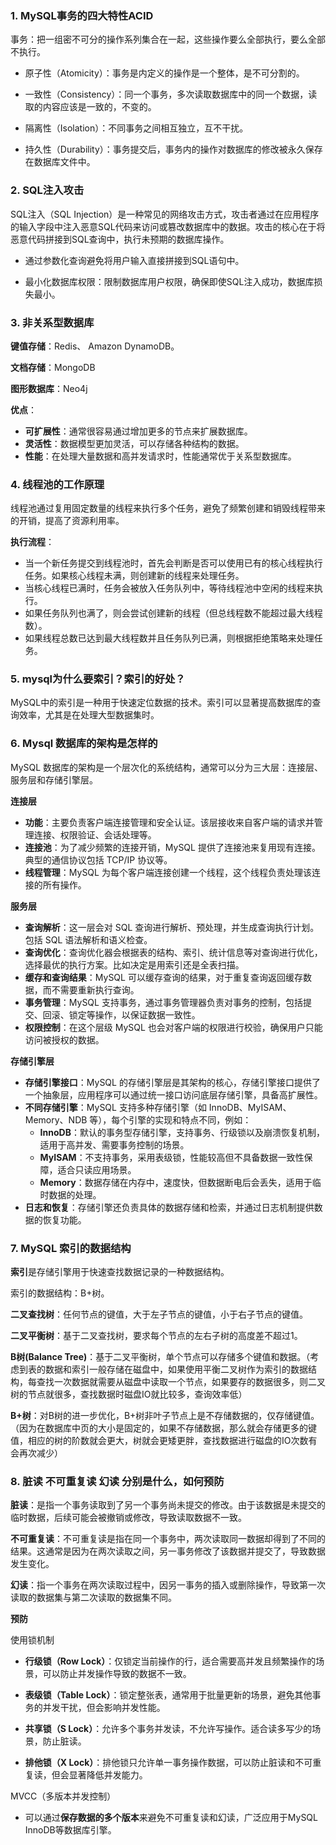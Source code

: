 ### 1. MySQL事务的四大特性ACID

事务：把一组密不可分的操作系列集合在一起，这些操作要么全部执行，要么全部不执行。

- 原子性（Atomicity）：事务是内定义的操作是一个整体，是不可分割的。  

- 一致性（Consistency）：同一个事务，多次读取数据库中的同一个数据，读取的内容应该是一致的，不变的。  

- 隔离性（Isolation）：不同事务之间相互独立，互不干扰。  

- 持久性（Durability）：事务提交后，事务内的操作对数据库的修改被永久保存在数据库文件中。

### 2. SQL注入攻击

SQL注入（SQL Injection）是一种常见的网络攻击方式，攻击者通过在应用程序的输入字段中注入恶意SQL代码来访问或篡改数据库中的数据。攻击的核心在于将恶意代码拼接到SQL查询中，执行未预期的数据库操作。

- 通过参数化查询避免将用户输入直接拼接到SQL语句中。

- 最小化数据库权限：限制数据库用户权限，确保即使SQL注入成功，数据库损失最小。

### 3. 非关系型数据库

**键值存储**：Redis、 Amazon DynamoDB。

**文档存储**：MongoDB

**图形数据库**：Neo4j

**优点**：

- **可扩展性**：通常很容易通过增加更多的节点来扩展数据库。
- **灵活性**：数据模型更加灵活，可以存储各种结构的数据。
- **性能**：在处理大量数据和高并发请求时，性能通常优于关系型数据库。

### 4. 线程池的工作原理

线程池通过复用固定数量的线程来执行多个任务，避免了频繁创建和销毁线程带来的开销，提高了资源利用率。

**执行流程**：

- 当一个新任务提交到线程池时，首先会判断是否可以使用已有的核心线程执行任务。如果核心线程未满，则创建新的线程来处理任务。
- 当核心线程已满时，任务会被放入任务队列中，等待线程池中空闲的线程来执行。
- 如果任务队列也满了，则会尝试创建新的线程（但总线程数不能超过最大线程数）。
- 如果线程总数已达到最大线程数并且任务队列已满，则根据拒绝策略来处理任务。

### 5. mysql为什么要索引？索引的好处？

MySQL中的索引是一种用于快速定位数据的技术。索引可以显著提高数据库的查询效率，尤其是在处理大型数据集时。

### 6. Mysql 数据库的架构是怎样的

MySQL 数据库的架构是一个层次化的系统结构，通常可以分为三大层：连接层、服务层和存储引擎层。

**连接层**

- **功能**：主要负责客户端连接管理和安全认证。该层接收来自客户端的请求并管理连接、权限验证、会话处理等。
- **连接池**：为了减少频繁的连接开销，MySQL 提供了连接池来复用现有连接。典型的通信协议包括 TCP/IP 协议等。
- **线程管理**：MySQL 为每个客户端连接创建一个线程，这个线程负责处理该连接的所有操作。

**服务层**

- **查询解析**：这一层会对 SQL 查询进行解析、预处理，并生成查询执行计划。包括 SQL 语法解析和语义检查。
- **查询优化**：查询优化器会根据表的结构、索引、统计信息等对查询进行优化，选择最优的执行方案。比如决定是用索引还是全表扫描。
- **缓存和查询结果**：MySQL 可以缓存查询的结果，对于重复查询返回缓存数据，而不需要重新执行查询。
- **事务管理**：MySQL 支持事务，通过事务管理器负责对事务的控制，包括提交、回滚、锁定等操作，以保证数据一致性。
- **权限控制**：在这个层级 MySQL 也会对客户端的权限进行校验，确保用户只能访问被授权的数据。

**存储引擎层**

- **存储引擎接口**：MySQL 的存储引擎层是其架构的核心，存储引擎接口提供了一个抽象层，应用程序可以通过统一接口访问底层存储引擎，具备高扩展性。
- **不同存储引擎**：MySQL 支持多种存储引擎（如 InnoDB、MyISAM、Memory、NDB 等），每个引擎的实现和特点不同，例如：
  - **InnoDB**：默认的事务型存储引擎，支持事务、行级锁以及崩溃恢复机制，适用于高并发、需要事务控制的场景。
  - **MyISAM**：不支持事务，采用表级锁，性能较高但不具备数据一致性保障，适合只读应用场景。
  - **Memory**：数据存储在内存中，速度快，但数据断电后会丢失，适用于临时数据的处理。
- **日志和恢复**：存储引擎还负责具体的数据存储和检索，并通过日志机制提供数据的恢复功能。

### 7. MySQL 索引的数据结构

**索引**是存储引擎用于快速查找数据记录的一种数据结构。

索引的数据结构：B+树。

**二叉查找树**：任何节点的键值，大于左子节点的键值，小于右子节点的键值。

**二叉平衡树**：基于二叉查找树，要求每个节点的左右子树的高度差不超过1。

**B树(Balance Tree)**：基于二叉平衡树，单个节点可以存储多个键值和数据。（考虑到表的数据和索引一般存储在磁盘中，如果使用平衡二叉树作为索引的数据结构，每查找一次数据就需要从磁盘中读取一个节点，如果要存的数据很多，则二叉树的节点就很多，查找数据时磁盘IO就比较多，查询效率低）

**B+树**：对B树的进一步优化，B+树非叶子节点上是不存储数据的，仅存储键值。（因为在数据库中页的大小是固定的，如果不存储数据，那么就会存储更多的键值，相应的树的阶数就会更大，树就会更矮更胖，查找数据进行磁盘的IO次数有会再次减少）

### 8. 脏读 不可重复读 幻读 分别是什么，如何预防

**脏读**：是指一个事务读取到了另一个事务尚未提交的修改。由于该数据是未提交的临时数据，后续可能会被撤销或修改，导致读取数据不一致。

**不可重复读**：不可重复读是指在同一个事务中，两次读取同一数据却得到了不同的结果。这通常是因为在两次读取之间，另一事务修改了该数据并提交了，导致数据发生变化。

**幻读**：指一个事务在两次读取过程中，因另一事务的插入或删除操作，导致第一次读取的数据集与第二次读取的数据集不同。

**预防**

使用锁机制

- **行级锁（Row Lock）**：仅锁定当前操作的行，适合需要高并发且频繁操作的场景，可以防止并发操作导致的数据不一致。

- **表级锁（Table Lock）**：锁定整张表，通常用于批量更新的场景，避免其他事务的并发干扰，但会影响并发性能。

- **共享锁（S Lock）**：允许多个事务并发读，不允许写操作。适合读多写少的场景，防止脏读。

- **排他锁（X Lock）**：排他锁只允许单一事务操作数据，可以防止脏读和不可重复读，但会显著降低并发能力。

MVCC（多版本并发控制）

- 可以通过**保存数据的多个版本**来避免不可重复读和幻读，广泛应用于MySQL InnoDB等数据库引擎。
